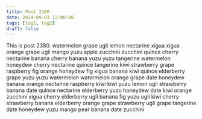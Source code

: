 ```yaml
---
title: Post 2380
date: 2024-09-01 12:00:00
tags: [tag1, tag2]
draft: false
---
```

This is post 2380.
watermelon
grape
ugli
lemon
nectarine
xigua
xigua
orange
grape
ugli
mango
yuzu
apple
zucchini
zucchini
quince
cherry
nectarine
banana
cherry
banana
yuzu
yuzu
tangerine
watermelon
honeydew
cherry
nectarine
quince
tangerine
kiwi
strawberry
grape
raspberry
fig
orange
honeydew
fig
xigua
banana
kiwi
quince
elderberry
grape
yuzu
yuzu
watermelon
watermelon
orange
grape
date
honeydew
banana
orange
nectarine
raspberry
kiwi
kiwi
yuzu
lemon
ugli
strawberry
banana
date
quince
nectarine
elderberry
yuzu
honeydew
date
kiwi
orange
zucchini
xigua
cherry
elderberry
ugli
banana
fig
yuzu
ugli
kiwi
cherry
strawberry
banana
elderberry
orange
grape
strawberry
ugli
grape
tangerine
date
honeydew
yuzu
mango
pear
banana
date
zucchini
